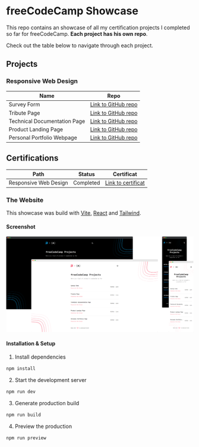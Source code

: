 # freeCodeCamp Showcase

This repo contains an showcase of all my certification projects I completed so far for freeCodeCamp. **Each project has his own repo**.

Check out the table below to navigate through each project.

## Projects

### Responsive Web Design

| Name                         | Repo                                                                                              |
| ---------------------------- | ------------------------------------------------------------------------------------------------- |
| Survey Form                  | [Link to GitHub repo](https://github.com/alexperronnet/freecodecamp-survey-form)                  |
| Tribute Page                 | [Link to GitHub repo](https://github.com/alexperronnet/freecodecamp-tribute-page)                 |
| Technical Documentation Page | [Link to GitHub repo](https://github.com/alexperronnet/freecodecamp-technical-documentation-page) |
| Product Landing Page         | [Link to GitHub repo](https://github.com/alexperronnet/freecodecamp-product-landing-page)         |
| Personal Portfolio Webpage   | [Link to GitHub repo](https://github.com/alexperronnet/freecodecamp-personal-portfolio-webpage)   |

## Certifications

| Path                  | Status    | Certificat                                                                                        |
| --------------------- | --------- | ------------------------------------------------------------------------------------------------- |
| Responsive Web Design | Completed | [Link to certificat](https://www.freecodecamp.org/certification/aperronnet/responsive-web-design) |

### The Website

This showcase was build with [Vite](https://vitejs.dev/), [React](https://reactjs.org/) and [Tailwind](https://tailwindcss.com/).

#### Screenshot

![Preview](./assets/preview.png)

#### Installation & Setup

1. Install dependencies

```sh
npm install
```

2. Start the development server

```sh
npm run dev
```

3. Generate production build

```sh
npm run build
```

4. Preview the production

```sh
npm run preview
```
